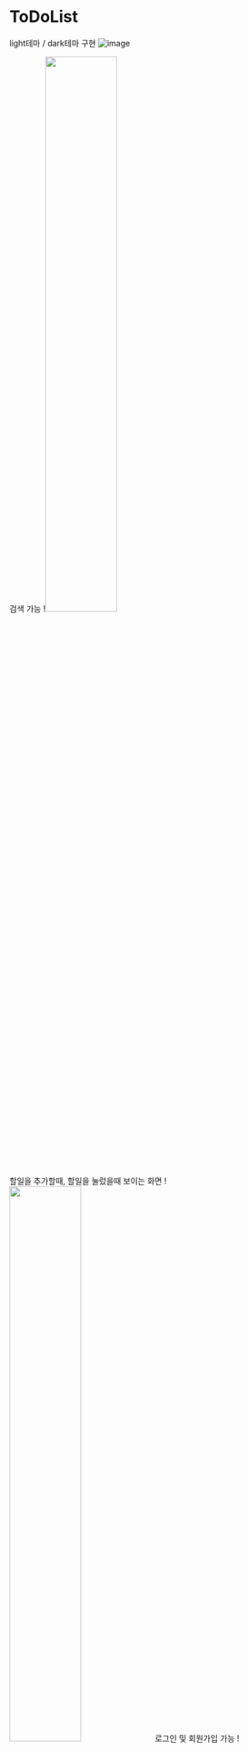 # ToDoList
light테마 / dark테마 구현
![image](https://user-images.githubusercontent.com/67726427/153740287-68780a1a-d297-4c34-9ca3-8dbfe056dda1.png)

검색 가능
!<img src="https://user-images.githubusercontent.com/67726427/154800345-4c2f594e-f5cb-4d8f-aa01-5e538d378c7c.PNG" width="50%">

할일을 추가할때, 할일을 눌렀을때 보이는 화면
!<img src="https://user-images.githubusercontent.com/67726427/154800348-cc7c08bd-9c67-410e-ad7f-fa3a652df305.PNG" width="50%">
로그인 및 회원가입 가능
!<img src="https://user-images.githubusercontent.com/67726427/154800353-a7a26ee3-71a1-43ce-85d1-8d8a9aafa0c8.PNG" width="40%">
<img src="https://user-images.githubusercontent.com/67726427/154800356-fc102639-f7a9-4259-bc83-58cfcc31960c.PNG" width="40%">
